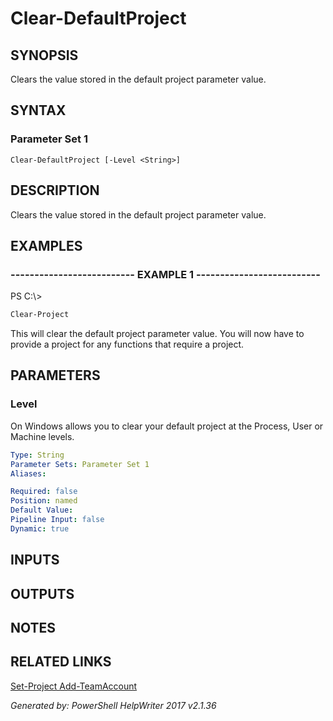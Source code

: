 ﻿# Clear-DefaultProject

## SYNOPSIS
Clears the value stored in the default project parameter value.

## SYNTAX

### Parameter Set 1
```
Clear-DefaultProject [-Level <String>]
```

## DESCRIPTION
Clears the value stored in the default project parameter value.

## EXAMPLES

### -------------------------- EXAMPLE 1 --------------------------
PS C:\\\>
```powershell
Clear-Project
```

This will clear the default project parameter value. You will now have to
provide a project for any functions that require a project.

## PARAMETERS

### Level
On Windows allows you to clear your default project at the Process, User or Machine levels.

```yaml
Type: String
Parameter Sets: Parameter Set 1
Aliases: 

Required: false
Position: named
Default Value: 
Pipeline Input: false
Dynamic: true
```

## INPUTS

## OUTPUTS

## NOTES

## RELATED LINKS

[Set-Project
Add-TeamAccount]()


*Generated by: PowerShell HelpWriter 2017 v2.1.36*
